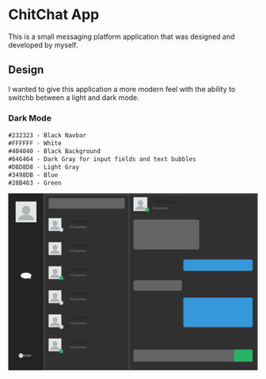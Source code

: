 # ChitChat App

This is a small messaging platform application that was designed and developed by myself.

## Design

I wanted to give this application a more modern feel with the ability to switchb between a light and dark mode.

### Dark Mode

```
#232323 - Black Navbar
#FFFFFF - White
#404040 - Black Background
#646464 - Dark Gray for input fields and text bubbles
#D8D8D8 - Light Gray
#3498DB - Blue
#28B463 - Green
```

![Dark Mode](/assets/darkmode.png)